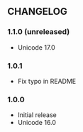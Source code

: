 ## CHANGELOG

### 1.1.0 (unreleased)

- Unicode 17.0

### 1.0.1

- Fix typo in README

### 1.0.0

- Initial release
- Unicode 16.0
